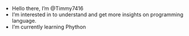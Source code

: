-  Hello there, I’m @Timmy7416
-  I’m interested in to understand and get more insights on programming language. 
-  I’m currently learning Phython


<!---
Timmy7416/Timmy7416 is a ✨ special ✨ repository because its `README.md` (this file) appears on your GitHub profile.
You can click the Preview link to take a look at your changes.
--->
